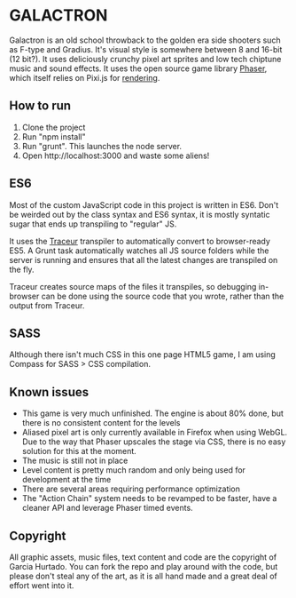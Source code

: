 # GALACTRON
Galactron is an old school throwback to the golden era side shooters such as F-type and Gradius. It's visual style is somewhere between 8 and 16-bit (12 bit?). It uses deliciously crunchy pixel art sprites and low tech chiptune music and sound effects. It uses the open source game library [Phaser](http://phaser.io/), which itself relies on Pixi.js for [rendering](http://www.pixijs.com/).

## How to run
1. Clone the project
2. Run "npm install"
3. Run "grunt". This launches the node server.
4. Open http://localhost:3000 and waste some aliens!

## ES6
Most of the custom JavaScript code in this project is written in ES6. Don't be weirded out by the class syntax and ES6 syntax, it is mostly syntatic sugar that ends up transpiling to "regular" JS.

It uses the [Traceur](https://github.com/google/traceur-compiler) transpiler to automatically convert to browser-ready ES5. A Grunt task automatically watches all JS source folders while the server is running and ensures that all the latest changes are transpiled on the fly.

Traceur creates source maps of the files it transpiles, so debugging in-browser can be done using the source code that you wrote, rather than the output from Traceur.

## SASS
Although there isn't much CSS in this one page HTML5 game, I am using Compass for SASS > CSS compilation.

## Known issues
- This game is very much unfinished. The engine is about 80% done, but there is no consistent content for the levels
- Aliased pixel art is only currently available in Firefox when using WebGL. Due to the way that Phaser upscales the stage via CSS, there is no easy solution for this at the moment.
- The music is still not in place 
- Level content is pretty much random and only being used for development at the time
- There are several areas requiring performance optimization
- The "Action Chain" system needs to be revamped to be faster, have a cleaner API and leverage Phaser timed events.

## Copyright
All graphic assets, music files, text content and code are the copyright of Garcia Hurtado. You can fork the repo and play around with the code, but please don't steal any of the art, as it is all hand made and a great deal of effort went into it.